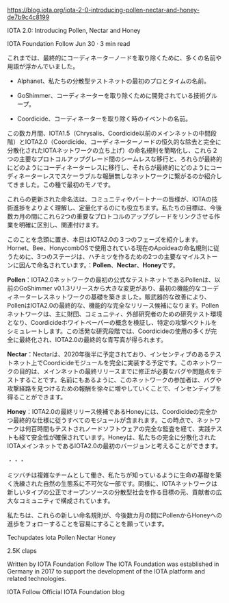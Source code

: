 https://blog.iota.org/iota-2-0-introducing-pollen-nectar-and-honey-de7b9c4c8199

IOTA 2.0: Introducing Pollen, Nectar and Honey

IOTA Foundation
Follow
Jun 30 · 3 min read

<!--
Up until now, we’ve had a lot of names and terms floating around for the eventual removal of the coordinator node:
-->
これまでは、最終的にコーディネーターノードを取り除くために、多くの名前や用語が浮かんでいました。

<!--
- Alphanet, the name of the first prototype of our decentralized testnet.

- Goshimmer, the group of technologies that are being developed to remove the coordinator.

- Coordicide, the name of the event for when we remove the coordinator
-->
- Alphanet、私たちの分散型テストネットの最初のプロとタイムの名前。

- GoShimmer、コーディネーターを取り除くために開発されている技術グループ。

- Coordicide、コーディネーターを取り除く時のイベントの名前。

<!--
Over the last few months, we’ve simplified our naming conventions of IOTA 1.5 (Chrysalis, the intermediate stage of the mainnet before Coordicide) and IOTA 2.0 (Coordicide, the permanent removal of the coordinator node and the launch of a fully decentralized IOTA network) to showcase the seamless transition between these two major protocol upgrades and how they will eventually lead to a coordinator-less, scalable, feeless network. The first of its kind.
-->
この数カ月間、IOTA1.5（Chrysalis、Coordicide以前のメインネットの中間段階）とIOTA2.0（Coordicide、コーディネーターノードの恒久的な除去と完全に分散化されたIOTAネットワークの立ち上げ）の命名規則を簡略化し、これら２つの主要なプロトコルアップグレード間のシームレスな移行と、ろれらが最終的にどのようにコーディネーターレスに移行し、それらが最終的にどのようにコーディネーターレスでスケーラブルな報酬無しなネットワークに繋がるのか紹介してきました。この種で最初のモノです。

<!--
These updated nomenclatures also help our community and partners better understand and quantify upcoming technological progress for IOTA. Our goal is to make a clear distinction and connection between the work that will link these two significant protocol upgrades in the proceeding months.
-->
これらの更新された命名法は、コミュニティやパートナーの皆様が、IOTAの技術進捗をよりよく理解し、定量化するのにも役立ちます。私たちの目標は、今後数カ月の間にこれら2つの重要なプロトコルのアップグレードをリンクさせる作業を明確に区別し、関連付けます。

<!--
With this in mind, today we are happy to introduce the three phases of IOTA 2.0 that will reflect significant milestones and testnet releases leading up to Coordicide. To follow the current Apoidea naming conventions used for Hornet, Bee, and HoneycombOS, the three stages are named after the three major milestones for the creation of honey: **Pollen, Nectar**, and **Honey**.
-->
このことを念頭に置き、本日はIOTA2.0の３つのフェーズを紹介します。Hornet、Bee、HonycombOSで使用されている現在のApoideaの命名規則に従うために、3つのステージは、ハチミツを作るための2つの主要なマイルストーンに因んで命名されています。：**Pollen**、**Nectar**、**Honey**です。

<!--
**Pollen**: The first official testnet of the IOTA 2.0 network, Pollen represents a major change with respect to the previous GoShimmer v0.1.3 release, setting the groundwork for the first and functional coordinator-less network. Iterative improvements will transform Pollen into the final, feature-complete release candidate for IOTA 2.0. The Pollen network will primarily be a research testbed for the Foundation, community, and external researchers to validate concepts from the Coordicide white papers and simulate certain attack vectors. During this active research phase, much of the Coordicide specifications will be fully finalized, giving us the final blueprint of IOTA 2.0.
-->
**Pollen**：IOTA2.0ネットワークの最初の公式なテストネットであるPollenは、以前のGoShimmer v0.1.3リリースから大きな変更があり、最初の機能的なコーディネーターレスネットワークの基礎を築きました。販武器的な改善により、PollenはIOTA2.0の最終的な、機能的な完全なリリース候補になります。Pollenネットワークは、主に財団、コミュニティ、外部研究者のための研究テスト環境となり、Coordicideホワイトペーパーの概念を検証し、特定の攻撃ベクトルをシミュレートします。この活発な研究段階では、Coordicideの使用の多くが完全に最終化され、IOTA2.0の最終的な青写真が得られます。

<!--
**Nectar**: Expected in the second half of 2020, Nectar will be a full implementation of our Coordicide modules on an incentivized testnet. The goal of this network is to test for any bugs or issues that need to be fixed before the final release of the mainnet. As the name already mentions, participants in this network will be incentivized with progressively increasing rewards to find bugs or attack vectors.
-->
**Nectar**：Nectarは、2020年後半に予定されており、インセンティブのあるテストネット上でCoordicideモジュールを完全に実装する予定です。このネットワークの目的は、メインネットの最終リリースまでに修正が必要なバグや問題点をテストすることです。名前にもあるように、このネットワークの参加者は、バグや攻撃経路を見つけるための報酬を徐々に増やしていくことで、インセンティブを得ることができます。

<!--
**Honey**: The final release candidate for IOTA 2.0, Honey, will include all of the modules according to the full and final specification of Coordicide. At this point, the network will have been battle-tested and secured through many hundreds of hours of testing with full audits of our node software. Honey can be considered the first version of IOTA 2.0, our fully decentralized IOTA mainnet.
-->
**Honey**：IOTA2.0の最終リリース候補であるHoneyには、Coordicideの完全かつ最終的な仕様に従うすべてのモジュールが含まれます。この時点で、ネットワークは何百時間もテストされノードソフトウェアの完全な監査を経て、実践テストも経て安全性が確保されています。Honeyは、私たちの完全に分散化されたIOTAメインネットであるIOTA2.0の最初のバージョンと考えることができます。

・・・

<!--
We like this analogy to honey and honeybees because bees work as a complex team and are an integral part of a sophisticated, natural ecosystem which lays the foundation for life as we know it. Similarly, the IOTA network is made up of a vast community of contributors brought together by the goal of creating a new type of fair, open-source, and distributed society.
-->
ミツバチは複雑なチームとして働き、私たちが知っているように生命の基礎を築く洗練された自然の生態系に不可欠な一部です。同様に、IOTAネットワークは新しいタイプの公正でオープンソースの分散型社会を作る目標の元、貢献者の広大なコミュニティで構成されています。

<!--
We hope that these new naming conventions make it easier to follow the progress from Pollen to Honey in the coming months!
-->
私たちは、これらの新しい命名規則が、今後数カ月の間にPollenからHoneyへの進歩をフォローすることを容易にすることを願っています。

Techupdates
Iota
Pollen
Nectar
Honey

2.5K claps






Written by
IOTA Foundation
Follow
The IOTA Foundation was established in Germany in 2017 to support the development of the IOTA platform and related technologies.


IOTA
Follow
Official IOTA Foundation blog

